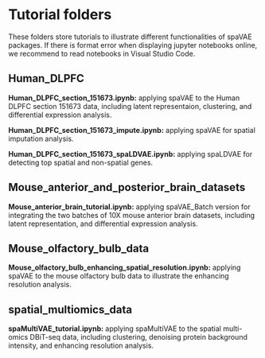 # Tutorial folders

These folders store tutorials to illustrate different functionalities of spaVAE packages. If there is format error when displaying jupyter notebooks online, we recommend to read notebooks in Visual Studio Code.

## Human_DLPFC

**Human_DLPFC_section_151673.ipynb:** applying spaVAE to the Human DLPFC section 151673 data, including latent representaion, clustering, and differential expression analysis.

**Human_DLPFC_section_151673_impute.ipynb:** applying spaVAE for spatial imputation analysis.

**Human_DLPFC_section_151673_spaLDVAE.ipynb:** applying spaLDVAE for detecting top spatial and non-spatial genes.

## Mouse_anterior_and_posterior_brain_datasets

**Mouse_anterior_brain_tutorial.ipynb:** applying spaVAE_Batch version for integrating the two batches of 10X mouse anterior brain datasets, including latent representation, and differential expression analysis.

## Mouse_olfactory_bulb_data

**Mouse_olfactory_bulb_enhancing_spatial_resolution.ipynb:** applying spaVAE to the mouse olfactory bulb data to illustrate the enhancing resolution analysis.

## spatial_multiomics_data

**spaMultiVAE_tutorial.ipynb:** applying spaMultiVAE to the spatial multi-omics DBiT-seq data, including clustering, denoising protein background intensity, and enhancing resolution analysis.
